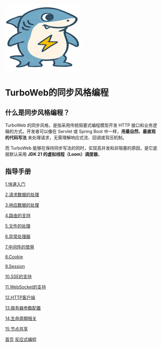 # <img src="../image/logo.png"/>
# TurboWeb的同步风格编程

## 什么是同步风格编程？

TurboWeb 的同步风格，是指采用传统阻塞式编程模型开发 HTTP 接口和业务逻辑的方式。开发者可以像在 Servlet 或 Spring Boot 中一样，**用最自然、最直观的代码写法** 来处理请求，无需理解响应式流、回调或背压机制。

而 TurboWeb 能够在保持同步写法的同时，实现高并发和非阻塞的原因，是它底层默认采用 **JDK 21 的虚拟线程（Loom）调度器**。

## 指导手册

[1.快速入门](./quickstart.md)

[2.请求数据的处理](./request.md)

[3.响应数据的处理](./response.md)

[4.路由的支持](./router.md)

[5.文件的处理](./file.md)

[6.异常处理器](./exceptionhandler.md)

[7.中间件的使用](./middleware.md)

[8.Cookie](./cookie.md)

[9.Session](./session.md)

[10.SSE的支持]()

[11.WebSocket的支持]()

[12.HTTP客户端]()

[13.服务器参数配置]()

[14.生命周期相关]()

[15.节点共享]()





[首页](../../README.md)   [反应式编程](../reactive/guide.md)



